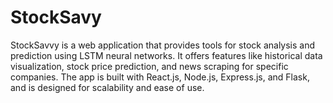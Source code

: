 # StockSavy
StockSavvy is a web application that provides tools for stock analysis and prediction using LSTM neural networks. It offers features like historical data visualization, stock price prediction, and news scraping for specific companies. The app is built with React.js, Node.js, Express.js, and Flask, and is designed for scalability and ease of use.
